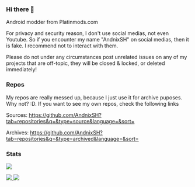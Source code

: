 ### Hi there 👋

Android modder from Platinmods.com

For privacy and security reason, I don't use social medias, not even Youtube. So if you encounter my name "AndnixSH" on social medias, then it is fake. I recommend not to interact with them. 

Please do not under any circumstances post unrelated issues on any of my projects that are off-topic, they will be closed & locked, or deleted immediately!

### Repos

My repos are really messed up, because I just use it for archive puposes. Why not? :D. If you want to see my own repos, check the following links

Sources: https://github.com/AndnixSH?tab=repositories&q=&type=source&language=&sort=

Archives: https://github.com/AndnixSH?tab=repositories&q=&type=archived&language=&sort=

### Stats
![](https://komarev.com/ghpvc/?username=AndnixSH&style=for-the-badge)

<p>
<a href="https://github.com/alex5402">
<img src="https://github-readme-stats.vercel.app/api?username=AndnixSH&show_icons=true&theme=dark"/>
<img src="https://github-readme-stats-eight-theta.vercel.app/api/top-langs/?username=AndnixSH&layout=compact&langs_count=8&theme=dark"/>
</a>
</p>
